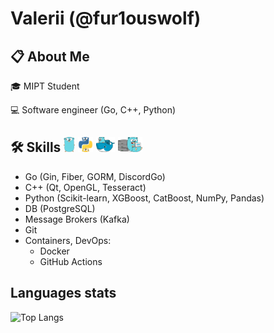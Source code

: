 # Valerii (@fur1ouswolf)

## 📋 About Me

🎓 MIPT Student

💻 Software engineer (Go, C++, Python)

<div>
    <h2>🛠️ Skills
    <img src="https://github.com/fur1ouswolf/fur1ouswolf/blob/main/assets/gopher.png" width="18" height="24"/>
    <img src="https://github.com/fur1ouswolf/fur1ouswolf/blob/main/assets/goppy.png" width="24" height="24"/>
    <img src="https://github.com/fur1ouswolf/fur1ouswolf/blob/main/assets/godocker.png" width="30" height="24"/>
    <img src="https://github.com/fur1ouswolf/fur1ouswolf/blob/main/assets/goserver.png" width="39" height="24"/>
    </h2>
</div>

- Go (Gin, Fiber, GORM, DiscordGo)
- C++ (Qt, OpenGL, Tesseract)
- Python (Scikit-learn, XGBoost, CatBoost, NumPy, Pandas)
- DB (PostgreSQL)
- Message Brokers (Kafka)
- Git
- Containers, DevOps:
  - Docker
  - GitHub Actions

## Languages stats

![Top Langs](https://github-readme-stats.vercel.app/api/top-langs/?username=fur1ouswolf&theme=tokyonight&bg_color=DEG,00000000,00000000,2e91e6&border_radius=5&hide=jupyter%20notebook,c%23&layout=donut)

<img src="https://komarev.com/ghpvc/?username=fur1ouswolf&style=for-the-badge&color=2e91e6" alt=""/>
